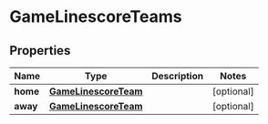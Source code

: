 

# GameLinescoreTeams


## Properties

| Name | Type | Description | Notes |
|------------ | ------------- | ------------- | -------------|
|**home** | [**GameLinescoreTeam**](GameLinescoreTeam.md) |  |  [optional] |
|**away** | [**GameLinescoreTeam**](GameLinescoreTeam.md) |  |  [optional] |




